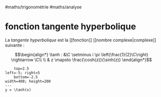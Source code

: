 #maths/trigonométrie #maths/analyse 
# fonction tangente hyperbolique
La _tangente hyperbolique_ est la [[fonction]] [[nombre complexe|complexe]] suivante :

$$\begin{align*}
\tanh : &\C \setminus i \pi \left(\frac{1}{2}\C\right) \rightarrow \C\\ \\
& z \mapsto \frac{\cosh(z)}{\sinh(z)}
\end{align*}$$
```desmos-graph
    top=2.5
left=-5; right=5
    bottom=-2.5
width=400; height=200
---
y = \tanh(x)
```



